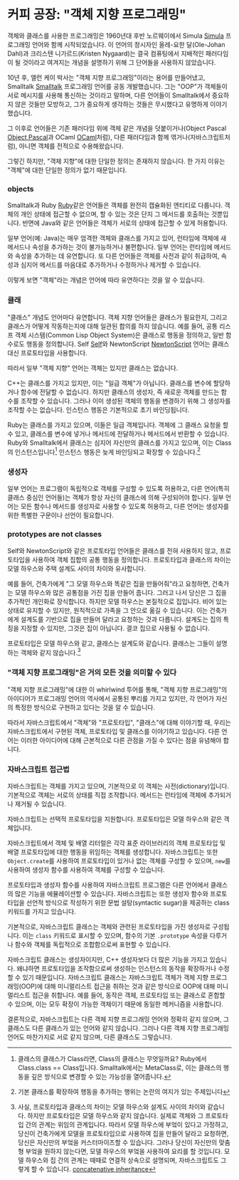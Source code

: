 # 커피 공장: "객체 지향 프로그래밍"


객체와 클래스를 사용한 프로그래밍은 1960년대 후반 노르웨이에서 Simula [Simula] 프로그래밍 언어와 함께 시작되었습니다. 이 언어의 창시자인 올레-요한 달(Ole-Johan Dahl)과 크리스텐 니가르드(Kristen Nygaard)는 결국 컴퓨팅에서 지배적인 패러다임이 될 것이라고 여겨지는 개념을 설명하기 위해 그 단어들을 사용하지 않았습니다.

10년 후, 앨런 케이 박사는 "객체 지향 프로그래밍"이라는 용어를 만들어냈고, Smalltalk [Smalltalk] 프로그래밍 언어를 공동 개발했습니다. 그는 "OOP"가 객체들이 서로 메시지를 사용해 통신하는 것이라고 말하며, 다른 언어들이 Smalltalk에서 중요하지 않은 것들만 모방하고, 그가 중요하게 생각하는 것들은 무시했다고 유명하게 이야기했습니다.

[Simula]: https://en.wikipedia.org/wiki/Simula
[Smalltalk]: https://en.wikipedia.org/wiki/Smalltalk

그 이후로 언어들은 기존 패러다임 위에 객체 같은 개념을 덧붙이거나(Object Pascal [Object Pascal]과 OCaml [OCaml]처럼), 다른 패러다임과 함께 엮거나(자바스크립트처럼), 아니면 객체를 전적으로 수용해왔습니다.

[Object Pascal]: https://en.wikipedia.org/wiki/Object_Pascal
[OCaml]: https://en.wikipedia.org/wiki/OCaml
[C++]: https://en.wikipedia.org/wiki/C%2B%2B

그렇긴 하지만, "객체 지향"에 대한 단일한 정의는 존재하지 않습니다. 한 가지 이유는 "객체"에 대한 단일한 정의가 없기 때문입니다.

### objects

Smalltalk과 Ruby [Ruby]같은 언어들은 객체를 완전히 캡슐화된 엔티티로 다룹니다. 객체의 개인 상태에 접근할 수 없으며, 할 수 있는 것은 단지 그 메서드를 호출하는 것뿐입니다. 반면에 Java와 같은 언어들은 객체가 서로의 상태에 접근할 수 있게 허용합니다.

[Ruby]: https://en.wikipedia.org/wiki/Ruby_(programming_language)

일부 언어(예: Java)는 매우 엄격한 객체와 클래스를 가지고 있어, 런타임에 객체에 새 메서드나 속성을 추가하는 것이 불가능하거나 불편합니다. 일부 언어는 런타임에 메서드와 속성을 추가하는 데 유연합니다. 또 다른 언어들은 객체를 사전과 같이 취급하여, 속성과 심지어 메서드를 마음대로 추가하거나 수정하거나 제거할 수 있습니다.

이렇게 보면 "객체"라는 개념은 언어에 따라 유연하다는 것을 알 수 있습니다.

### 클래

"클래스" 개념도 언어마다 유연합니다. 객체 지향 언어들은 클래스가 필요한지, 그리고 클래스가 어떻게 작동하는지에 대해 일관된 합의를 하지 않습니다. 예를 들어, 공통 리스프 객체 시스템(Common Lisp Object System)은 클래스로 행동을 정의하고, 일반 함수로도 행동을 정의합니다. Self [Self]와 NewtonScript [NewtonScript] 언어는 클래스 대신 프로토타입을 사용합니다.

따라서 일부 "객체 지향" 언어는 객체는 있지만 클래스는 없습니다.

[Self]: https://en.wikipedia.org/wiki/Self_(programming_language)
[NewtonScript]: https://en.wikipedia.org/wiki/NewtonScript

C++는 클래스를 가지고 있지만, 이는 "일급 객체"가 아닙니다. 클래스를 변수에 할당하거나 함수에 전달할 수 없습니다. 하지만 클래스의 생성자, 즉 새로운 객체를 만드는 함수를 조작할 수 있습니다. 그러나 이미 생성된 객체의 행동을 변경하기 위해 그 생성자를 조작할 수는 없습니다. 인스턴스 행동은 기본적으로 초기 바인딩됩니다.

Ruby는 클래스를 가지고 있으며, 이들은 일급 객체입니다. 객체에 그 클래스 요청을 할 수 있고, 클래스를 변수에 넣거나 메서드에 전달하거나 메서드에서 반환할 수 있습니다. Ruby와 Smalltalk에서 클래스는 심지어 자신만의 클래스를 가지고 있으며, 이는 Class의 인스턴스입니다[^meta] 인스턴스 행동은 늦게 바인딩되고 확장할 수 있습니다.[^mp]

[^mp]: 기본 클래스를 확장하여 행동을 추가하는 행위는 논란의 여지가 있는 주제입니다

[^meta]: 클래스의 클래스가 Class라면, Class의 클래스는 무엇일까요? Ruby에서 Class.class == Class입니다. Smalltalk에서는 MetaClass로, 이는 클래스의 행동을 깊은 방식으로 변경할 수 있는 가능성을 열어줍니다.


### 생성자

일부 언어는 프로그램이 독립적으로 객체를 구성할 수 있도록 허용하고, 다른 언어(특히 클래스 중심인 언어들)는 객체가 항상 자신의 클래스에 의해 구성되어야 합니다. 일부 언어는 모든 함수나 메서드를 생성자로 사용할 수 있도록 허용하고, 다른 언어는 생성자를 위한 특별한 구문이나 선언이 필요합니다.

### prototypes are not classes

Self와 NewtonScript와 같은 프로토타입 언어들은 클래스를 전혀 사용하지 않고, 프로토타입을 사용하여 객체 집합의 공통 행동을 정의합니다. 프로토타입과 클래스의 차이는 모델 하우스와 주택 설계도 사이의 차이와 유사합니다.

예를 들어, 건축가에게 "그 모델 하우스와 똑같은 집을 만들어줘"라고 요청하면, 건축가는 모델 하우스와 많은 공통점을 가진 집을 만들어 줍니다. 그러고 나서 당신은 그 집을 추가적인 개인화로 장식합니다. 하지만 모델 하우스는 본질적으로 집입니다. 비어 있는 상태로 유지할 수 있지만, 원칙적으로 가족을 그 안으로 옮길 수 있습니다. 이는 건축가에게 설계도를 기반으로 집을 만들어 달라고 요청하는 것과 다릅니다. 설계도는 집의 특징을 지정할 수 있지만, 그것은 집이 아닙니다. 결코 집으로 사용될 수 없습니다.

프로토타입은 모델 하우스와 같고, 클래스는 설계도와 같습니다. 클래스는 그들이 설명하는 객체와 같지 않습니다.[^wellactually]

[^wellactually]: 사실, 프로토타입과 클래스의 차이는 모델 하우스와 설계도 사이의 차이와 같습니다. 하지만 프로토타입은 모델 하우스와 같지 않습니다. 실제로 객체와 그 프로토타입 간의 관계는 위임의 관계입니다. 따라서 모델 하우스에 부엌이 있다고 가정하고, 당신이 건축가에게 모델을 프로토타입으로 사용하여 집을 만들어 달라고 요청하면, 당신은 자신만의 부엌을 커스터마이즈할 수 있습니다. 그러나 당신이 자신만의 맞춤형 부엌을 원하지 않는다면, 모델 하우스의 부엌을 사용하여 요리를 할 것입니다. 모델 하우스와 집 간의 관계는 때때로 연결적 상속으로 설명되며, 자바스크립트도 그렇게 할 수 있습니다.  [concatenative inheritance](https://medium.com/javascript-scene/common-misconceptions-about-inheritance-in-javascript-d5d9bab29b0a)

### "객체 지향 프로그래밍"은 거의 모든 것을 의미할 수 있다

"객체 지향 프로그래밍"에 대한 이 whirlwind 투어를 통해, "객체 지향 프로그래밍"의 아이디어가 프로그래밍 언어의 역사에서 공통된 뿌리를 가지고 있지만, 각 언어가 자신의 특정한 방식으로 구현하고 있다는 것을 알 수 있습니다.

따라서 자바스크립트에서 "객체"와 "프로토타입", "클래스"에 대해 이야기할 때, 우리는 자바스크립트에서 구현된 객체, 프로토타입 및 클래스를 이야기하고 있습니다. 다른 언어는 이러한 아이디어에 대해 근본적으로 다른 관점을 가질 수 있다는 점을 유념해야 합니다.

### 자바스크립트 접근법

자바스크립트는 객체를 가지고 있으며, 기본적으로 이 객체는 사전(dictionary)입니다. 기본적으로 객체는 서로의 상태를 직접 조작합니다. 메서드는 런타임에 객체에 추가되거나 제거될 수 있습니다.

자바스크립트는 선택적 프로토타입을 지원합니다. 프로토타입은 모델 하우스와 같은 객체입니다.

자바스크립트에서 객체 및 배열 리터럴은 각각 표준 라이브러리의 객체 프로토타입 및 배열 프로토타입에 대한 행동을 위임하는 객체를 생성합니다. 자바스크립트는 또한 `Object.create`를 사용하여 프로토타입이 있거나 없는 객체를 구성할 수 있으며, `new`를 사용하여 생성자 함수를 사용하여 객체를 구성할 수 있습니다.

프로토타입과 생성자 함수를 사용하여 자바스크립트 프로그램은 다른 언어에서 클래스의 많은 기능을 에뮬레이션할 수 있습니다. 자바스크립트는 또한 생성자 함수와 프로토타입을 선언적 방식으로 작성하기 위한 문법 설탕(syntactic sugar)을 제공하는 class 키워드를 가지고 있습니다.

기본적으로, 자바스크립트 클래스는 객체와 관련된 프로토타입을 가진 생성자로 구성됩니다. 이는 `class` 키워드로 표시할 수 있으며, 함수의 기본 `.prototype` 속성을 다루거나 함수와 객체를 독립적으로 조합함으로써 표현할 수 있습니다.

자바스크립트 클래스는 생성자이지만, C++ 생성자보다 더 많은 기능을 가지고 있습니다. 왜냐하면 프로토타입을 조작함으로써 생성하는 인스턴스의 동작을 확장하거나 수정할 수 있기 때문입니다. 자바스크립트 클래스는 자바스크립트 객체가 객체 지향 프로그래밍(OOP)에 대해 미니멀리스트 접근을 취하는 것과 같은 방식으로 OOP에 대해 미니멀리스트 접근을 취합니다. 예를 들어, 동작은 객체, 프로토타입 또는 클래스로 혼합할 수 있으며, 이는 모두 확장이 가능한 객체이기 때문에 동일한 메커니즘을 사용합니다.

결론적으로, 자바스크립트는 다른 객체 지향 프로그래밍 언어와 정확히 같지 않으며, 그 클래스도 다른 클래스가 있는 언어와 같지 않습니다. 그러나 다른 객체 지향 프로그래밍 언어도 마찬가지로 서로 같지 않으며, 다른 클래스도 그렇습니다.

